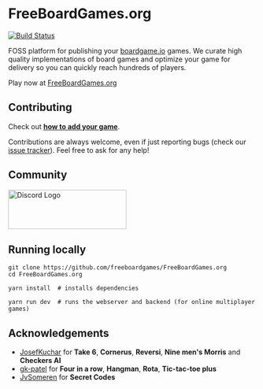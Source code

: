 # FreeBoardGames.org

[![Build Status](https://travis-ci.com/freeboardgames/FreeBoardGames.org.svg?branch=master)](https://travis-ci.com/freeboardgames/FreeBoardGames.org)

FOSS platform for publishing your [boardgame.io](https://boardgame.io) games. We curate high quality implementations of board games and optimize your game for delivery so you can quickly reach hundreds of players.

Play now at [FreeBoardGames.org](https://FreeBoardGames.org/)

## Contributing

Check out [**how to add your game**](https://www.freeboardgames.org/blog/2019/06/17/Publishing-your-first-boardgame-io-game-in-FBG/).

Contributions are always welcome, even if just reporting bugs (check our [issue tracker](https://github.com/freeboardgames/FreeBoardGames.org/issues)). Feel free to ask for any help!

## Community

<a href="https://discord.gg/AaE6n3n" target="_blank"><img src="https://discordapp.com/assets/fc0b01fe10a0b8c602fb0106d8189d9b.png" alt="Discord Logo" width="240" height="80" /></a>

## Running locally

```
git clone https://github.com/freeboardgames/FreeBoardGames.org
cd FreeBoardGames.org

yarn install  # installs dependencies

yarn run dev  # runs the webserver and backend (for online multiplayer games)
```

## Acknowledgements

- [JosefKuchar](https://github.com/JosefKuchar) for **Take 6**, **Cornerus**, **Reversi**, **Nine men's Morris** and **Checkers AI**
- [gk-patel](https://github.com/gk-patel) for **Four in a row**, **Hangman**, **Rota**, **Tic-tac-toe plus**
- [JvSomeren](https://GitHub.com/JvSomeren) for **Secret Codes**
